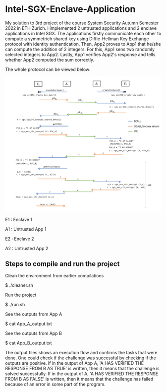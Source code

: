 # Intel-SGX-Enclave-Application

My solution to 3rd project of the course System Security Autumn Semester 2022 in ETH Zurich. I implemented 2
untrusted applications and 2 enclave applications in Intel SGX. The applications firstly communicate each other 
to compute a symmetrich shared key using Diffie-Hellman Key Exchange protocol with identity authentication. Then,
App2 proves to App1 that he/she can compute the addition of 2 integers. For this, App1 sens two
randomly selected integers to App2. Lastly, App1 verifies App2's response and tells whether App2 computed the sum
correctly.

The whole protocol can be viewed below:

![Implemented Protocol](./Protocol.png "This mess just to add 2 numbers?!!")

E1 : Enclave 1

A1 : Untrusted App 1

E2 : Enclave 2

A2 : Untrusted App 2

## Steps to compile and run the project 
Clean the environment from earlier compilations

$ ./cleaner.sh

Run the project

$ ./run.sh

See the outputs from App A

$ cat App_A_output.txt

See the outputs from App B

$ cat App_B_output.txt

The output files shows an execution flow and confirms the tasks that were done.
One could check if the challenge was successful by checking if the outputs are
positive. If in the output of App A, 'A HAS VERIFIED THE RESPONSE FROM B AS TRUE'
is written, then it means that the challenge is solved successfully. If in the
output of A, 'A HAS VERIFIED THE RESPONSE FROM B AS FALSE' is written, then it
means that the challenge has failed because of an error in some part of the
program.
